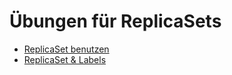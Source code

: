 # Übungen für ReplicaSets
- [ReplicaSet benutzen](replicaset.md)
- [ReplicaSet & Labels](lostpod.md)